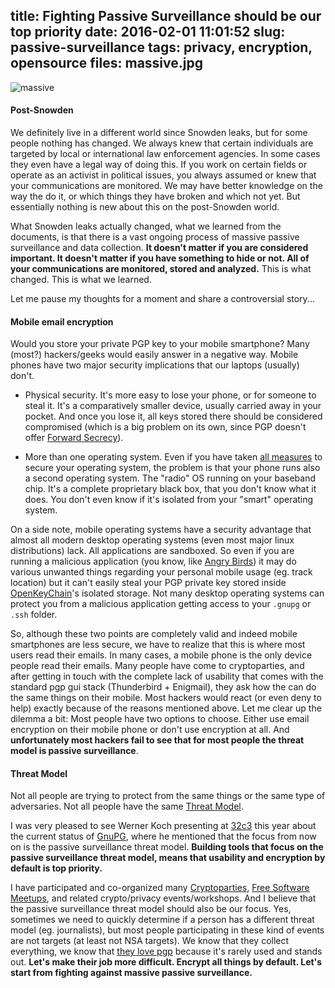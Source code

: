 title: Fighting Passive Surveillance should be our top priority
date: 2016-02-01 11:01:52
slug: passive-surveillance
tags: privacy, encryption, opensource
files: massive.jpg
---

![massive](massive.jpg)


#### **Post-Snowden**

We definitely live in a different world since Snowden leaks, but for some people nothing has changed. We always knew that certain individuals are targeted by local or international law enforcement agencies. In some cases they even have a legal way of doing this. If you work on certain fields or operate as an activist in political issues, you always assumed or knew that your communications are monitored. We may have better knowledge on the way the do it, or which things they have broken and which not yet. But essentially nothing is new about this on the post-Snowden world.

What Snowden leaks actually changed, what we learned from the documents, is that there is a vast ongoing process of massive passive surveillance and data collection. **It doesn't matter if you are considered important. It doesn't matter if you have something to hide or not. All of your communications are monitored, stored and analyzed.** This is what changed. This is what we learned.

Let me pause my thoughts for a moment and share a controversial story...

#### **Mobile email encryption**

Would you store your private PGP key to your mobile smartphone? Many (most?) hackers/geeks would easily answer in a negative way. Mobile phones have two major security implications that our laptops (usually) don't.

* Physical security. It's more easy to lose your phone, or for someone to steal it. It's a comparatively smaller device, usually carried away in your pocket. And once you lose it, all keys stored there should be considered compromised (which is a big problem on its own, since PGP doesn't offer [Forward Secrecy](https://en.wikipedia.org/wiki/Forward_secrecy)).

* More than one operating system. Even if you have taken [all measures](https://www.roussos.cc/2014/05/08/free-your-android/) to secure your operating system, the problem is that your phone runs also a second operating system. The "radio" OS running on your baseband chip. It's a complete proprietary black box, that you don't know what it does. You don't even know if it's isolated from your "smart" operating system.

On a side note, mobile operating systems have a security advantage that almost all modern desktop operating systems (even most major linux distributions) lack. All applications are sandboxed. So even if you are running a malicious application (you know, like [Angry Birds](http://www.theregister.co.uk/2014/01/27/leaking_smartphone_apps_nsa_gchq/)) it may do various unwanted things regarding your personal mobile usage (eg. track location) but it can't easily steal your PGP private key stored inside [OpenKeyChain](https://www.openkeychain.org/about/)'s isolated storage. Not many desktop operating systems can protect you from a malicious application getting access to your `.gnupg` or `.ssh` folder.

So, although these two points are completely valid and indeed mobile smartphones are less secure, we have to realize that this is where most users read their emails. In many cases, a mobile phone is the only device people read their emails. Many people have come to cryptoparties, and after getting in touch with the complete lack of usability that comes with the standard pgp gui stack (Thunderbird + Enigmail), they ask how the can do the same things on their mobile. Most hackers would react (or even deny to help) exactly because of the reasons mentioned above. Let me clear up the dilemma a bit: Most people have two options to choose. Either use email encryption on their mobile phone or don't use encryption at all. And **unfortunately most hackers fail to see that for most people the threat model is passive surveillance**.

#### **Threat Model**

Not all people are trying to protect from the same things or the same type of adversaries. Not all people have the same [Threat Model](https://ssd.eff.org/en/glossary/threat-model).

I was very pleased to see Werner Koch presenting at [32c3](https://events.ccc.de/congress/2015/wiki/Main_Page) this year about the current status of [GnuPG](https://gnupg.org/), where he mentioned that the focus from now on is the passive surveillance threat model. **Building tools that focus on the passive surveillance threat model, means that usability and encryption by default is top priority.**

I have participated and co-organized many [Cryptoparties](https://www.cryptoparty.in/athens), [Free Software Meetups](http://wiki.fsfe.org/groups/Athens), and related crypto/privacy events/workshops. And I believe that the passive surveillance threat model should also be our focus. Yes, sometimes we need to quickly determine if a person has a different threat model (eg. journalists), but most people participating in these kind of events are not targets (at least not NSA targets). We know that they collect everything, we know that [they love pgp](http://www.theregister.co.uk/2016/01/27/nsa_loves_it_when_you_use_pgp/) because it's rarely used and stands out. **Let's make their job more difficult. Encrypt all things by default. Let's start  from fighting against massive passive surveillance.**